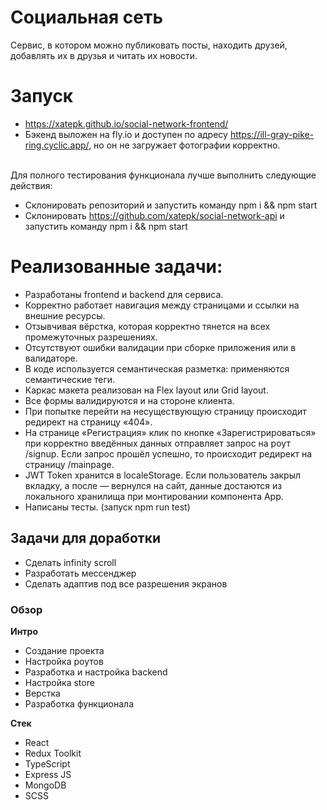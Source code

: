 # Социальная сеть
Сервис, в котором можно публиковать посты, находить друзей, добавлять их в друзья и читать их новости.

# Запуск
- https://xatepk.github.io/social-network-frontend/
- Бэкенд выложен на fly.io и доступен по адресу https://ill-gray-pike-ring.cyclic.app/, но он не загружает фотографии корректно.

<br/> Для полного тестирования функционала лучше выполнить следующие действия:
- Склонировать репозиторий и  запустить команду npm i && npm start
- Склонировать https://github.com/xatepk/social-network-api и запустить команду npm i && npm start

# Реализованные задачи:
- Разработаны frontend и backend для сервиса.
- Корректно работает навигация между страницами и ссылки на внешние ресурсы.
- Отзывчивая вёрстка, которая корректно тянется на всех промежуточных разрешениях.
- Отсутствуют ошибки валидации при сборке приложения или в валидаторе.
- В коде используется семантическая разметка: применяются семантические теги.
- Каркас макета реализован на Flex layout или Grid layout.
- Все формы валидируются и на стороне клиента.
- При попытке перейти на несуществующую страницу происходит редирект на страницу «404».
- На странице «Регистрация» клик по кнопке «Зарегистрироваться» при корректно введённых данных отправляет запрос на роут /signup. Если запрос прошёл успешно, то происходит редирект на страницу /mainpage.
- JWT Token хранится в localeStorage. Если пользователь закрыл вкладку, а после — вернулся на сайт, данные достаются из локального хранилища при монтировании компонента App.
- Написаны тесты. (запуск npm run test)

## Задачи для доработки
- Сделать infinity scroll
- Разработать мессенджер
- Сделать адаптив под все разрешения экранов



### Обзор

**Интро**

- Создание проекта
- Настройка роутов
- Разработка и настройка backend
- Настройка store
- Верстка
- Разработка функционала

**Стек**
- React
- Redux Toolkit
- TypeScript
- Express JS
- MongoDB
- SCSS

